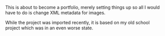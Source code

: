 This is about to become a portfolio, merely setting things up so all I would have to do is change XML metadata for images.

While the project was imported recently, it is based on my old school project which was in an even worse state.
